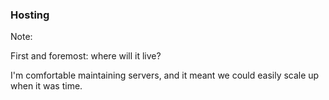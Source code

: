 ### Hosting

Note:

First and foremost: where will it live?

I'm comfortable maintaining servers, and it meant we could easily scale up when it was time.
